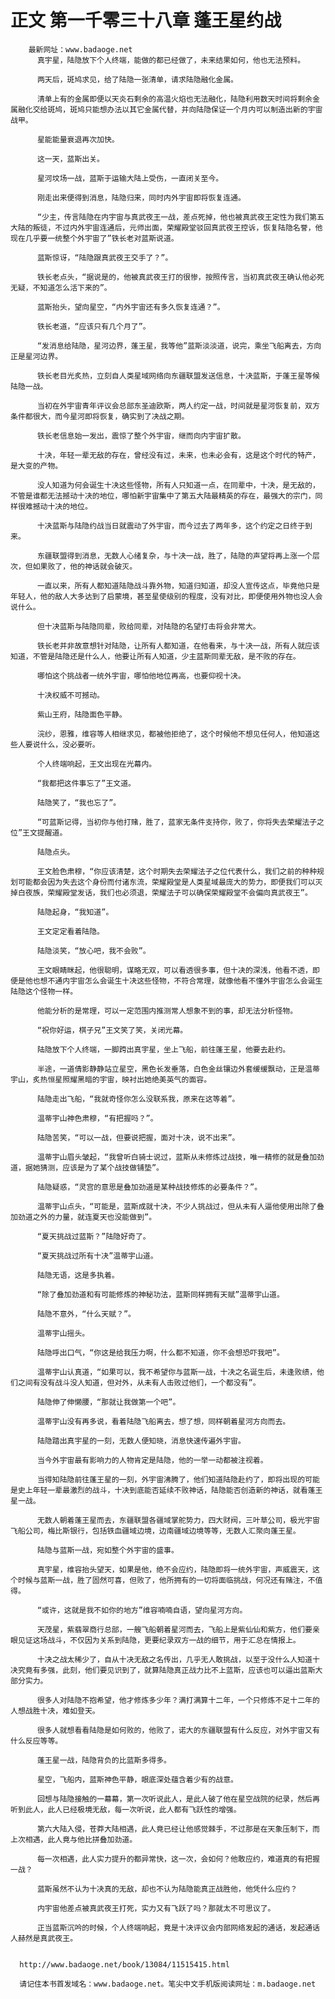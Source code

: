 # 正文 第一千零三十八章 蓬王星约战
        最新网址：www.badaoge.net
          真宇星，陆隐放下个人终端，能做的都已经做了，未来结果如何，他也无法预料。
      
          两天后，斑鸠求见，给了陆隐一张清单，请求陆隐融化金属。
      
          清单上有的金属即便以天炎石剩余的高温火焰也无法融化，陆隐利用数天时间将剩余金属融化交给斑鸠，斑鸠只能想办法以其它金属代替，并向陆隐保证一个月内可以制造出新的宇宙战甲。
      
          星能能量衰退再次加快。
      
          这一天，蓝斯出关。
      
          星河坟场一战，蓝斯于运输大陆上受伤，一直闭关至今。
      
          刚走出来便得到消息，陆隐归来，同时内外宇宙即将恢复连通。
      
          “少主，传言陆隐在内宇宙与真武夜王一战，差点死掉，他也被真武夜王定性为我们第五大陆的叛徒，不过内外宇宙连通后，元师出面，荣耀殿堂驳回真武夜王控诉，恢复陆隐名誉，他现在几乎要一统整个外宇宙了”铁长老对蓝斯说道。
      
          蓝斯惊讶，“陆隐跟真武夜王交手了？”。
      
          铁长老点头，“据说是的，他被真武夜王打的很惨，按照传言，当初真武夜王确认他必死无疑，不知道怎么活下来的”。
      
          蓝斯抬头，望向星空，“内外宇宙还有多久恢复连通？”。
      
          铁长老道，“应该只有几个月了”。
      
          “发消息给陆隐，星河边界，蓬王星，我等他”蓝斯淡淡道，说完，乘坐飞船离去，方向正是星河边界。
      
          铁长老目光炙热，立刻自人类星域网络向东疆联盟发送信息，十决蓝斯，于蓬王星等候陆隐一战。
      
          当初在外宇宙青年评议会总部东圣迪欧斯，两人约定一战，时间就是星河恢复前，双方条件都很大，而今星河即将恢复，确实到了决战之期。
      
          铁长老信息始一发出，震惊了整个外宇宙，继而向内宇宙扩散。
      
          十决，年轻一辈无敌的存在，曾经没有过，未来，也未必会有，这是这个时代的特产，是大变的产物。
      
          没人知道为何会诞生十决这些怪物，所有人只知道一点，在同辈中，十决，是无敌的，不管是谁都无法撼动十决的地位，哪怕新宇宙集中了第五大陆最精英的存在，最强大的宗门，同样很难撼动十决的地位。
      
          十决蓝斯与陆隐约战当日就震动了外宇宙，而今过去了两年多，这个约定之日终于到来。
      
          东疆联盟得到消息，无数人心绪复杂，与十决一战，胜了，陆隐的声望将再上涨一个层次，但如果败了，他的神话就会破灭。
      
          一直以来，所有人都知道陆隐战斗靠外物，知道归知道，却没人宣传这点，毕竟他只是年轻人，他的敌人大多达到了启蒙境，甚至星使级别的程度，没有对比，即便使用外物也没人会说什么。
      
          但十决蓝斯与陆隐同辈，败给同辈，对陆隐的名望打击将会非常大。
      
          铁长老并非故意想针对陆隐，让所有人都知道，在他看来，与十决一战，所有人就应该知道，不管是陆隐还是什么人，他要让所有人知道，少主蓝斯同辈无敌，是不败的存在。
      
          哪怕这个挑战者一统外宇宙，哪怕他地位再高，也要仰视十决。
      
          十决权威不可撼动。
      
          紫山王府，陆隐面色平静。
      
          浣纱，恩雅，维容等人相继求见，都被他拒绝了，这个时候他不想见任何人，他知道这些人要说什么，没必要听。
      
          个人终端响起，王文出现在光幕内。
      
          “我都把这件事忘了”王文道。
      
          陆隐笑了，“我也忘了”。
      
          “可蓝斯记得，当初你与他打赌，胜了，蓝家无条件支持你，败了，你将失去荣耀法子之位”王文提醒道。
      
          陆隐点头。
      
          王文脸色肃穆，“你应该清楚，这个时期失去荣耀法子之位代表什么，我们之前的种种规划可能都会因为失去这个身份而付诸东流，荣耀殿堂是人类星域最庞大的势力，即便我们可以灭掉白夜族，荣耀殿堂发话，我们也必须退，荣耀法子可以确保荣耀殿堂不会偏向真武夜王”。
      
          陆隐起身，“我知道”。
      
          王文定定看着陆隐。
      
          陆隐淡笑，“放心吧，我不会败”。
      
          王文眼睛眯起，他很聪明，谋略无双，可以看透很多事，但十决的深浅，他看不透，即便是他也想不通内宇宙怎么会诞生十决这些怪物，不符合常理，就像他看不懂外宇宙怎么会诞生陆隐这个怪物一样。
      
          他能分析的是常理，可以一定范围内推测常人想象不到的事，却无法分析怪物。
      
          “祝你好运，棋子兄”王文笑了笑，关闭光幕。
      
          陆隐放下个人终端，一脚跨出真宇星，坐上飞船，前往蓬王星，他要去赴约。
      
          半途，一道倩影静静站立星空，黑色长发垂落，白色金丝镶边外套缓缓飘动，正是温蒂宇山，炙热恒星照耀黑暗的宇宙，映衬出她绝美英气的面容。
      
          陆隐走出飞船，“我就奇怪你怎么没联系我，原来在这等着”。
      
          温蒂宇山神色肃穆，“有把握吗？”。
      
          陆隐苦笑，“可以一战，但要说把握，面对十决，说不出来”。
      
          温蒂宇山眉头皱起，“我曾听白骑士说过，蓝斯从未修炼过战技，唯一精修的就是叠加劲道，据她猜测，应该是为了某个战技做铺垫”。
      
          陆隐疑惑，“灵宫的意思是叠加劲道是某种战技修炼的必要条件？”。
      
          温蒂宇山点头，“可能是，蓝斯成就十决，不少人挑战过，但从未有人逼他使用出除了叠加劲道之外的力量，就连夏天也没能做到”。
      
          “夏天挑战过蓝斯？”陆隐好奇了。
      
          “夏天挑战过所有十决”温蒂宇山道。
      
          陆隐无语，这是多执着。
      
          “除了叠加劲道和有可能修炼的神秘功法，蓝斯同样拥有天赋”温蒂宇山道。
      
          陆隐不意外，“什么天赋？”。
      
          温蒂宇山摇头。
      
          陆隐呼出口气，“你这是给我压力啊，什么都不知道，你不会想恐吓我吧”。
      
          温蒂宇山认真道，“如果可以，我不希望你与蓝斯一战，十决之名诞生后，未逢败绩，他们之间有没有战斗没人知道，但对外，从未有人击败过他们，一个都没有”。
      
          陆隐伸了伸懒腰，“那就让我做第一个吧”。
      
          温蒂宇山没有再多说，看着陆隐飞船离去，想了想，同样朝着星河方向而去。
      
          陆隐踏出真宇星的一刻，无数人便知晓，消息快速传遍外宇宙。
      
          当今外宇宙最有影响力的人物肯定是陆隐，他的一举一动都被注视着。
      
          当得知陆隐前往蓬王星的一刻，外宇宙沸腾了，他们知道陆隐赴约了，即将出现的可能是史上年轻一辈最激烈的战斗，十决到底能否延续不败神话，陆隐能否创造新的神话，就看蓬王星一战。
      
          无数人朝着蓬王星而去，东疆联盟各疆域掌舵势力，四大财阀，三叶草公司，极光宇宙飞船公司，梅比斯银行，包括铁血疆域边境，边南疆域边境等等，无数人汇聚向蓬王星。
      
          陆隐与蓝斯一战，宛如整个外宇宙的盛事。
      
          真宇星，维容抬头望天，如果是他，绝不会应约，陆隐即将一统外宇宙，声威震天，这个时候与蓝斯一战，胜了固然可喜，但败了，他所拥有的一切将面临挑战，何况还有赌注，不值得。
      
          “或许，这就是我不如你的地方”维容喃喃自语，望向星河方向。
      
          天茂星，紫翡翠商行总部，一艘飞船朝着星河而去，飞船上是紫仙仙和紫方，他们要亲眼见证这场战斗，不仅因为关系到陆隐，更要纪录双方一战的细节，用于汇总在情报上。
      
          十决之战太稀少了，自从十决无敌之名传出，几乎无人敢挑战，以至于没什么人知道十决究竟有多强，此刻，他们要见识到了，就算陆隐真正战力比不上蓝斯，应该也可以逼出蓝斯大部分实力。
      
          很多人对陆隐不抱希望，他才修炼多少年？满打满算十二年，一个只修炼不足十二年的人想战胜十决，难如登天。
      
          很多人就想看看陆隐是如何败的，他败了，诺大的东疆联盟有什么反应，对外宇宙又有什么反应等等。
      
          蓬王星一战，陆隐背负的比蓝斯多得多。
      
          星空，飞船内，蓝斯神色平静，眼底深处蕴含着少有的战意。
      
          回想与陆隐接触的一幕幕，第一次听说此人，是此人破了他在星空战院的纪录，然后再听到此人，此人已经极境无敌，每一次听说，此人都有飞跃性的增强。
      
          第六大陆入侵，苍莽大陆相遇，此人竟已经让他感觉棘手，不过那是在天象压制下，而上次相遇，此人竟与他比拼叠加劲道。
      
          每一次相遇，此人实力提升的都异常快，这一次，会如何？他敢应约，难道真的有把握一战？
      
          蓝斯虽然不认为十决真的无敌，却也不认为陆隐能真正战胜他，他凭什么应约？
      
          内宇宙他差点被真武夜王打死，实力又有飞跃了吗？那就太不可思议了。
      
          正当蓝斯沉吟的时候，个人终端响起，竟是十决评议会内部网络发起的通话，发起通话人赫然是真武夜王。
      
      
      http://www.badaoge.net/book/13084/11515415.html
      
      请记住本书首发域名：www.badaoge.net。笔尖中文手机版阅读网址：m.badaoge.net